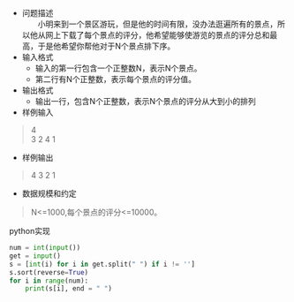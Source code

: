 * 问题描述  
　　小明来到一个景区游玩，但是他的时间有限，没办法逛遍所有的景点，所以他从网上下载了每个景点的评分，他希望能够使游览的景点的评分总和最高，于是他希望你帮他对于N个景点排下序。
* 输入格式  
  * 输入的第一行包含一个正整数N，表示N个景点。
  * 第二行有N个正整数，表示每个景点的评分值。
* 输出格式
  * 输出一行，包含N个正整数，表示N个景点的评分从大到小的排列
* 样例输入
> 4  
> 3 2 4 1
* 样例输出
> 4 3 2 1
* 数据规模和约定
> N<=1000,每个景点的评分<=10000。

python实现

```py
num = int(input())
get = input()
s = [int(i) for i in get.split(" ") if i != '']
s.sort(reverse=True)
for i in range(num):
    print(s[i], end = " ")
```
